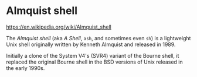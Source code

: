 # Almquist shell

https://en.wikipedia.org/wiki/Almquist_shell

The *Almquist shell* (aka *A Shell*, `ash`, and sometimes even `sh`) is a lightweight Unix shell originally written by Kenneth Almquist and released in 1989.

Initially a clone of the System V4's (SVR4) variant of the Bourne shell, it replaced the original Bourne shell in the BSD versions of Unix released in the early 1990s.
